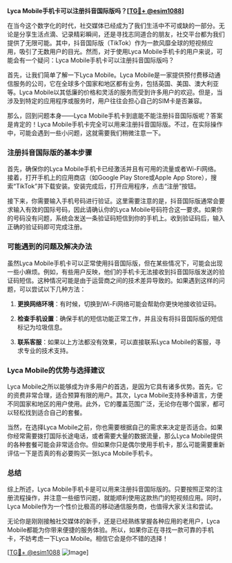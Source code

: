 **Lyca Mobile手机卡可以注册抖音国际版吗？[[TG💪+ @esim1088](https://t.me/s/esim1088)]**

在当今这个数字化的时代，社交媒体已经成为了我们生活中不可或缺的一部分。无论是分享生活点滴、记录精彩瞬间，还是寻找志同道合的朋友，社交平台都为我们提供了无限可能。其中，抖音国际版（TikTok）作为一款风靡全球的短视频应用，吸引了无数用户的目光。然而，对于使用Lyca Mobile手机卡的用户来说，可能会有一个疑问：Lyca Mobile手机卡可以注册抖音国际版吗？

首先，让我们简单了解一下Lyca Mobile。Lyca Mobile是一家提供预付费移动通信服务的公司，它在全球多个国家和地区都有业务，包括英国、美国、澳大利亚等。Lyca Mobile以其低廉的价格和灵活的服务而受到许多用户的欢迎。但是，当涉及到特定的应用程序或服务时，用户往往会担心自己的SIM卡是否兼容。

那么，回到问题本身——Lyca Mobile手机卡到底能不能注册抖音国际版呢？答案是肯定的！Lyca Mobile手机卡完全可以用来注册抖音国际版。不过，在实际操作中，可能会遇到一些小问题，这就需要我们稍微注意一下。

### 注册抖音国际版的基本步骤

首先，确保你的Lyca Mobile手机卡已经激活并且有可用的流量或者Wi-Fi网络。接着，打开手机上的应用商店（如Google Play Store或Apple App Store），搜索“TikTok”并下载安装。安装完成后，打开应用程序，点击“注册”按钮。

接下来，你需要输入手机号码进行验证。这里需要注意的是，抖音国际版通常会要求输入有效的国际号码，因此请确认你的Lyca Mobile号码符合这一要求。如果你的号码没有问题，系统会发送一条验证码短信到你的手机上。收到验证码后，输入正确的验证码即可完成注册。

### 可能遇到的问题及解决办法

虽然Lyca Mobile手机卡可以正常使用抖音国际版，但在某些情况下，可能会出现一些小麻烦。例如，有些用户反映，他们的手机卡无法接收到抖音国际版发送的验证码短信。这种情况可能是由于运营商之间的技术差异导致的。如果遇到这样的问题，可以尝试以下几种方法：

1. **更换网络环境**：有时候，切换到Wi-Fi网络可能会帮助你更快地接收验证码。
   
2. **检查手机设置**：确保手机的短信功能正常工作，并且没有将抖音国际版的短信标记为垃圾信息。

3. **联系客服**：如果以上方法都没有效果，可以直接联系Lyca Mobile的客服，寻求专业的技术支持。

### Lyca Mobile的优势与选择建议

Lyca Mobile之所以能够成为许多用户的首选，是因为它具有诸多优势。首先，它的资费非常合理，适合预算有限的用户。其次，Lyca Mobile支持多种语言，方便不同国家和地区的用户使用。此外，它的覆盖范围广泛，无论你在哪个国家，都可以轻松找到适合自己的套餐。

当然，在选择Lyca Mobile之前，你也需要根据自己的需求来决定是否适合。如果你经常需要拨打国际长途电话，或者需要大量的数据流量，那么Lyca Mobile提供的各种套餐可能会非常适合你。但如果你只是偶尔使用手机卡，那么可能需要重新评估一下是否真的有必要购买一张Lyca Mobile手机卡。

### 总结

综上所述，Lyca Mobile手机卡是可以用来注册抖音国际版的。只要按照正常的注册流程操作，并注意一些细节问题，就能顺利使用这款热门的短视频应用。同时，Lyca Mobile作为一个性价比极高的移动通信服务商，也值得大家关注和尝试。

无论你是刚刚接触社交媒体的新手，还是已经熟练掌握各种应用的老用户，Lyca Mobile都能为你带来便捷的服务体验。所以，如果你正在寻找一款可靠的手机卡，不妨考虑一下Lyca Mobile。相信它会是你不错的选择！

[[TG💪+ @esim1088](https://t.me/s/esim1088) ![Image](https://i.postimg.cc/4NQfJmqS/Snipaste-2025-05-13-00-14-12.png)]